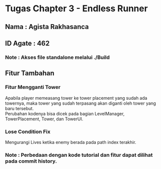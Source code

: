 # Tugas Chapter 3 - Endless Runner
## Nama : Agista Rakhasanca
## ID Agate : 462
### Note : Akses file standalone melalui ./Build

## Fitur Tambahan

### Fitur Mengganti Tower
Apabila player memeasang tower ke tower placement yang sudah ada towernya, maka tower yang sudah terpasang akan diganti oleh tower yang baru tersebut.  
Perubahan kodenya bisa dicek pada bagian LevelManager, TowerPlacement, Tower, dan TowerUI.

### Lose Condition Fix
Mengurangi Lives ketika enemy berada pada path index terakhir.

### Note : Perbedaan dengan kode tutorial dan fitur dapat dilihat pada commit history.